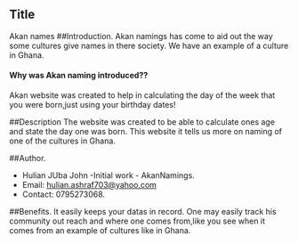 ## Title
Akan names
##Introduction.
  Akan namings has come to aid out the way some cultures give names in there society. We have an example of a culture in Ghana.

#### Why was Akan naming introduced??
 Akan website was created to help in calculating the day of the week that you
       were born,just using your birthday dates!

##Description
The website was created to be able to calculate ones age and state the day one was born. This website it tells us more on naming of one of the cultures in Ghana.

##Author.
* Hulian JUba John -Initial work - AkanNamings.
* Email: hulian.ashraf703@yahoo.com
* Contact: 0795273068.

##Benefits.
It easily keeps your datas in record. One may easily track his community out reach and where one comes from,like you see when it comes from an example of cultures like in Ghana.

